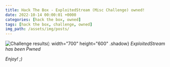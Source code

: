 ```yaml
---
title: Hack The Box - ExploitedStream (Misc Challenge) owned!
date: 2022-10-14 00:00:01 +0000
categories: [hack the box, owned]
tags: [hack the box, challenge, owned]
img_path: /assets/img/posts/
---
```


![Challenge results](owned-exploitedstream.png){: width="700" height="600" .shadow}
_ExploitedStream has been Pwned_

_Enjoy! ;)_

